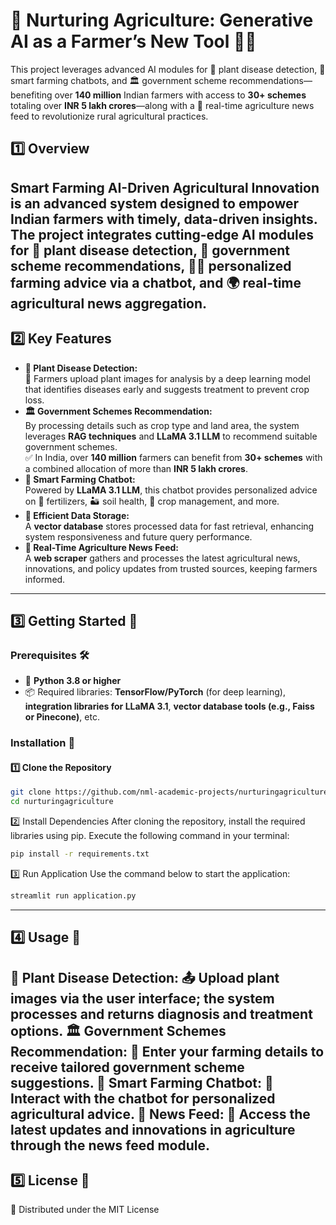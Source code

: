 # 🌱 Nurturing Agriculture: Generative AI as a Farmer’s New Tool 🤖🚜
This project leverages advanced AI modules for 🌿 plant disease detection, 🤝 smart farming chatbots, and 🏛️ government scheme recommendations—benefiting over **140 million** Indian farmers with access to **30+ schemes** totaling over **INR 5 lakh crores**—along with a 📢 real-time agriculture news feed to revolutionize rural agricultural practices.
## 1️⃣ Overview  
**Smart Farming AI-Driven Agricultural Innovation** is an advanced system designed to empower Indian farmers with timely, data-driven insights. The project integrates cutting-edge AI modules for 🌾 plant disease detection, 🎯 government scheme recommendations, 🧑‍🌾 personalized farming advice via a chatbot, and 🌍 real-time agricultural news aggregation.
---
## 2️⃣ Key Features  
- **🌿 Plant Disease Detection:**  
  📸 Farmers upload plant images for analysis by a deep learning model that identifies diseases early and suggests treatment to prevent crop loss.  
- **🏛️ Government Schemes Recommendation:**  
  By processing details such as crop type and land area, the system leverages **RAG techniques** and **LLaMA 3.1 LLM** to recommend suitable government schemes.  
  ✅ In India, over **140 million** farmers can benefit from **30+ schemes** with a combined allocation of more than **INR 5 lakh crores**.
- **🤖 Smart Farming Chatbot:**  
  Powered by **LLaMA 3.1 LLM**, this chatbot provides personalized advice on 🌱 fertilizers, 🏜️ soil health, 🌾 crop management, and more.
- **💾 Efficient Data Storage:**  
  A **vector database** stores processed data for fast retrieval, enhancing system responsiveness and future query performance.
- **📰 Real-Time Agriculture News Feed:**  
  A **web scraper** gathers and processes the latest agricultural news, innovations, and policy updates from trusted sources, keeping farmers informed.
---
## 3️⃣ Getting Started 🚀  
### Prerequisites 🛠️  
- 🐍 **Python 3.8 or higher**  
- 📦 Required libraries: **TensorFlow/PyTorch** (for deep learning), **integration libraries for LLaMA 3.1**, **vector database tools (e.g., Faiss or Pinecone)**, etc.  
### Installation 🔧  
#### 1️⃣ Clone the Repository  
```bash
git clone https://github.com/nml-academic-projects/nurturingagriculture.git
cd nurturingagriculture
```
2️⃣ Install Dependencies
After cloning the repository, install the required libraries using pip. Execute the following command in your terminal:
```bash
pip install -r requirements.txt
```
3️⃣ Run Application
Use the command below to start the application:
```bash
streamlit run application.py
```
---
## 4️⃣ Usage 📌
🌿 Plant Disease Detection:
📤 Upload plant images via the user interface; the system processes and returns diagnosis and treatment options.
🏛️ Government Schemes Recommendation:
📝 Enter your farming details to receive tailored government scheme suggestions.
🤖 Smart Farming Chatbot:
💬 Interact with the chatbot for personalized agricultural advice.
📰 News Feed:
📢 Access the latest updates and innovations in agriculture through the news feed module.
--- 
## 5️⃣ License 📜
📄 Distributed under the MIT License
